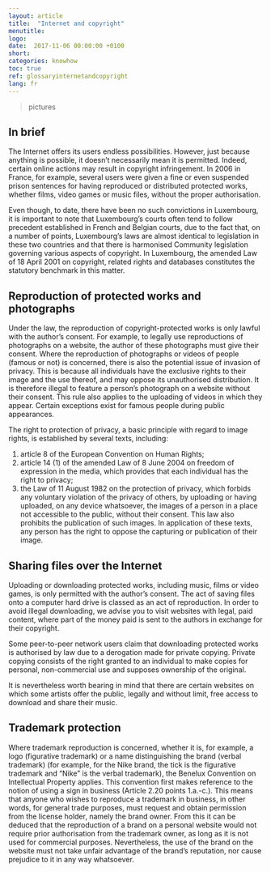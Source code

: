 ```yaml
---
layout: article
title:  "Internet and copyright"
menutitle:
logo:
date:  2017-11-06 00:00:00 +0100
short:
categories: knowhow
toc: true
ref: glossaryinternetandcopyright
lang: fr
---
```

> pictures


## In brief
The Internet offers its users endless possibilities. However, just because anything is possible, it doesn’t necessarily mean it is permitted. Indeed, certain online actions may result in copyright infringement. In 2006 in France, for example, several users were given a fine or even suspended prison sentences for having reproduced or distributed protected works, whether films, video games or music files, without the proper authorisation.

Even though, to date, there have been no such convictions in Luxembourg, it is important to note that Luxembourg’s courts often tend to follow precedent established in French and Belgian courts, due to the fact that, on a number of points, Luxembourg’s laws are almost identical to legislation in these two countries and that there is harmonised Community legislation governing various aspects of copyright. In Luxembourg, the amended Law of 18 April 2001 on copyright, related rights and databases constitutes the statutory benchmark in this matter.

## Reproduction of protected works and photographs
Under the law, the reproduction of copyright-protected works is only lawful with the author’s consent. For example, to legally use reproductions of photographs on a website, the author of these photographs must give their consent. Where the reproduction of photographs or videos of people (famous or not) is concerned, there is also the potential issue of invasion of privacy. This is because all individuals have the exclusive rights to their image and the use thereof, and may oppose its unauthorised distribution. It is therefore illegal to feature a person’s photograph on a website without their consent. This rule also applies to the uploading of videos in which they appear. Certain exceptions exist for famous people during public appearances.

The right to protection of privacy, a basic principle with regard to image rights, is established by several texts, including:

1. article 8 of the European Convention on Human Rights;
2. article 14 (1) of the amended Law of 8 June 2004 on freedom of expression in the media, which provides that each individual has the right to privacy;
3. the Law of 11 August 1982 on the protection of privacy, which forbids any voluntary violation of the privacy of others, by uploading or having uploaded, on any device whatsoever, the images of a person in a place not accessible to the public, without their consent. This law also prohibits the publication of such images. In application of these texts, any person has the right to oppose the capturing or publication of their image.

## Sharing files over the Internet
Uploading or downloading protected works, including music, films or video games, is only permitted with the author’s consent. The act of saving files onto a computer hard drive is classed as an act of reproduction. In order to avoid illegal downloading, we advise you to visit websites with legal, paid content, where part of the money paid is sent to the authors in exchange for their copyright.

Some peer-to-peer network users claim that downloading protected works is authorised by law due to a derogation made for private copying. Private copying consists of the right granted to an individual to make copies for personal, non-commercial use and supposes ownership of the original.

It is nevertheless worth bearing in mind that there are certain websites on which some artists offer the public, legally and without limit, free access to download and share their music.

## Trademark protection
Where trademark reproduction is concerned, whether it is, for example, a logo (figurative trademark) or a name distinguishing the brand (verbal trademark) (for example, for the Nike brand, the tick is the figurative trademark and “Nike” is the verbal trademark), the Benelux Convention on Intellectual Property applies. This convention first makes reference to the notion of using a sign in business (Article 2.20 points 1.a.-c.). This means that anyone who wishes to reproduce a trademark in business, in other words, for general trade purposes, must request and obtain permission from the license holder, namely the brand owner. From this it can be deduced that the reproduction of a brand on a personal website would not require prior authorisation from the trademark owner, as long as it is not used for commercial purposes. Nevertheless, the use of the brand on the website must not take unfair advantage of the brand’s reputation, nor cause prejudice to it in any way whatsoever.
